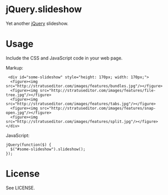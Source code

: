 # jQuery.slideshow

Yet another [jQuery](http://jquery.com/) slideshow.

# Usage

Include the CSS and JavaScript code in your web page.

Markup:

     <div id="some-slideshow" style="height: 170px; width: 170px;">
      <figure><img src="http://stratuseditor.com/images/features/bundles.jpg"/></figure>
      <figure><img src="http://stratuseditor.com/images/features/file-tree.jpg"/></figure>
      <figure><img src="http://stratuseditor.com/images/features/tabs.jpg"/></figure>
      <figure><img src="http://stratuseditor.com/images/features/snap-open.jpg"/></figure>
      <figure><img src="http://stratuseditor.com/images/features/split.jpg"/></figure>
    </div>


JavaScript:

    jQuery(function($) {
      $("#some-slideshow").slideshow();
    });


# License
See LICENSE.

